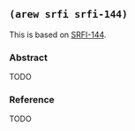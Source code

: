 
## `(arew srfi srfi-144)`

This is based on [SRFI-144](https://srfi.schemers.org/srfi-144/).

### Abstract

TODO

### Reference

TODO
